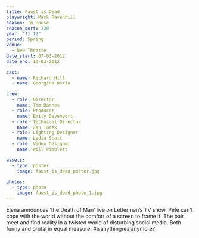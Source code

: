 ```yaml
---
title: Faust is Dead
playwright: Mark Ravenhill
season: In House
season_sort: 220
year: "11_12"
period: Spring
venue:
  - New Theatre
date_start: 07-03-2012
date_end: 10-03-2012

cast:
  - name: Richard Hill
  - name: Georgina Norie

crew:
  - role: Director
    name: Tom Barnes
  - role: Producer
    name: Emily Davenport
  - role: Technical Director
    name: Dan Turek
  - role: Lighting Designer
    name: Lydia Scott
  - role: Video Designer
    name: Will Pimblett

assets:
  - type: poster
    image: faust_is_dead_poster.jpg

photos:
  - type: photo
    image: faust_is_dead_photo_1.jpg
---
```


Elena announces ‘the Death of Man’ live on Letterman’s TV show. Pete can’t cope with the world without the comfort of a screen to frame it. The pair meet and find reality in a twisted world of disturbing social media. Both funny and brutal in equal measure. #isanythingrealanymore?